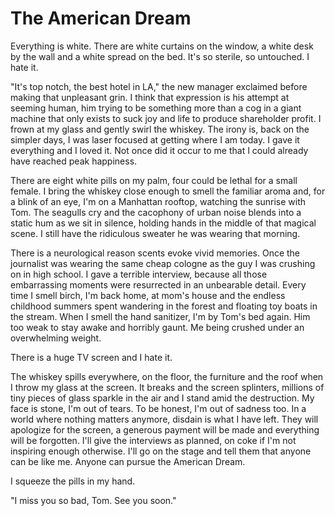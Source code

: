 # The American Dream

Everything is white. There are white curtains on the window, a white desk by the wall and a white spread on the bed. It's so sterile, so untouched. I hate it.

"It's top notch, the best hotel in LA," the new manager exclaimed before making that unpleasant grin. I think that expression is his attempt at seeming human, him trying to be something more than a cog in a giant machine that only exists to suck joy and life to produce shareholder profit. I frown at my glass and gently swirl the whiskey. The irony is, back on the simpler days, I was laser focused at getting where I am today. I gave it everything and I loved it. Not once did it occur to me that I could already have reached peak happiness.

There are eight white pills on my palm, four could be lethal for a small female. I bring the whiskey close enough to smell the familiar aroma and, for a blink of an eye, I'm on a Manhattan rooftop, watching the sunrise with Tom. The seagulls cry and the cacophony of urban noise blends into a static hum as we sit in silence, holding hands in the middle of that magical scene. I still have the ridiculous sweater he was wearing that morning.

There is a neurological reason scents evoke vivid memories. Once the journalist was wearing the same cheap cologne as the guy I was crushing on in high school. I gave a terrible interview, because all those embarrassing moments were resurrected in an unbearable detail. Every time I smell birch, I'm back home, at mom's house and the endless childhood summers spent wandering in the forest and floating toy boats in the stream. When I smell the hand sanitizer, I'm by Tom's bed again. Him too weak to stay awake and horribly gaunt. Me being crushed under an overwhelming weight.

There is a huge TV screen and I hate it.

The whiskey spills everywhere, on the floor, the furniture and the roof when I throw my glass at the screen. It breaks and the screen splinters, millions of tiny pieces of glass sparkle in the air and I stand amid the destruction. My face is stone, I'm out of tears. To be honest, I'm out of sadness too. In a world where nothing matters anymore, disdain is what I have left. They will apologize for the screen, a generous payment will be made and everything will be forgotten. I'll give the interviews as planned, on coke if I'm not inspiring enough otherwise. I'll go on the stage and tell them that anyone can be like me. Anyone can pursue the American Dream.

I squeeze the pills in my hand.

"I miss you so bad, Tom. See you soon."
